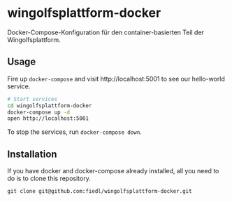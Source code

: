 # wingolfsplattform-docker

Docker-Compose-Konfiguration für den container-basierten Teil der Wingolfsplattform.

## Usage

Fire up `docker-compose` and visit http://localhost:5001 to see our hello-world service.

```bash
# Start services
cd wingolfsplattform-docker
docker-compose up -d
open http://localhost:5001
```

To stop the services, run `docker-compose down`.

## Installation

If you have docker and docker-compose already installed, all you need to do is to clone this repository.

```
git clone git@github.com:fiedl/wingolfsplattform-docker.git
```

